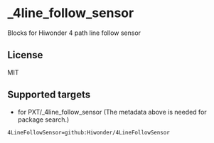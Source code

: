 # _4line_follow_sensor
 Blocks for Hiwonder 4 path line follow sensor
## License

MIT

## Supported targets

* for PXT/_4line_follow_sensor
(The metadata above is needed for package search.)

```package
4LineFollowSensor=github:Hiwonder/4LineFollowSensor
```
